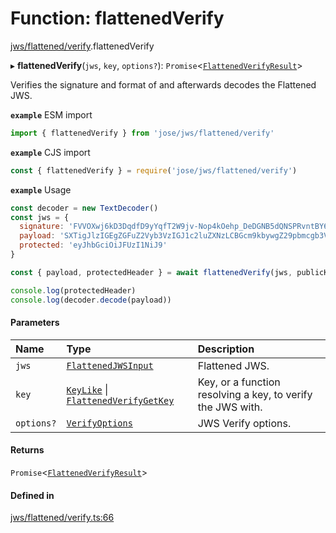 # Function: flattenedVerify

[jws/flattened/verify](../modules/jws_flattened_verify.md).flattenedVerify

▸ **flattenedVerify**(`jws`, `key`, `options?`): `Promise`<[`FlattenedVerifyResult`](../interfaces/types.flattenedverifyresult.md)\>

Verifies the signature and format of and afterwards decodes the Flattened JWS.

**`example`** ESM import
```js
import { flattenedVerify } from 'jose/jws/flattened/verify'
```

**`example`** CJS import
```js
const { flattenedVerify } = require('jose/jws/flattened/verify')
```

**`example`** Usage
```js
const decoder = new TextDecoder()
const jws = {
  signature: 'FVVOXwj6kD3DqdfD9yYqfT2W9jv-Nop4kOehp_DeDGNB5dQNSPRvntBY6xH3uxlCxE8na9d_kyhYOcanpDJ0EA',
  payload: 'SXTigJlzIGEgZGFuZ2Vyb3VzIGJ1c2luZXNzLCBGcm9kbywgZ29pbmcgb3V0IHlvdXIgZG9vci4',
  protected: 'eyJhbGciOiJFUzI1NiJ9'
}

const { payload, protectedHeader } = await flattenedVerify(jws, publicKey)

console.log(protectedHeader)
console.log(decoder.decode(payload))
```

#### Parameters

| Name | Type | Description |
| :------ | :------ | :------ |
| `jws` | [`FlattenedJWSInput`](../interfaces/types.flattenedjwsinput.md) | Flattened JWS. |
| `key` | [`KeyLike`](../types/types.keylike.md) \| [`FlattenedVerifyGetKey`](../interfaces/jws_flattened_verify.flattenedverifygetkey.md) | Key, or a function resolving a key, to verify the JWS with. |
| `options?` | [`VerifyOptions`](../interfaces/types.verifyoptions.md) | JWS Verify options. |

#### Returns

`Promise`<[`FlattenedVerifyResult`](../interfaces/types.flattenedverifyresult.md)\>

#### Defined in

[jws/flattened/verify.ts:66](https://github.com/panva/jose/blob/v3.14.0/src/jws/flattened/verify.ts#L66)
